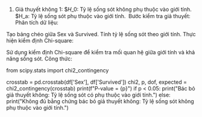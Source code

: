 1. Giả thuyết không 1:
$𝐻_0: Tỷ lệ sống sót không phụ thuộc vào giới tính.
$H_a: Tỷ lệ sống sót phụ thuộc vào giới tính.
​
Bước kiểm tra giả thuyết:
Phân tích dữ liệu:

Tạo bảng chéo giữa Sex và Survived.
Tính tỷ lệ sống sót theo giới tính.
Thực hiện kiểm định Chi-square:

Sử dụng kiểm định Chi-square để kiểm tra mối quan hệ giữa giới tính và khả năng sống sót.
Công thức:

from scipy.stats import chi2_contingency

crosstab = pd.crosstab(df['Sex'], df['Survived'])
chi2, p, dof, expected = chi2_contingency(crosstab)
print(f"P-value = {p}")
if p < 0.05:
    print("Bác bỏ giả thuyết không: Tỷ lệ sống sót có phụ thuộc vào giới tính.")
else:
    print("Không đủ bằng chứng bác bỏ giả thuyết không: Tỷ lệ sống sót không phụ thuộc vào giới tính.")